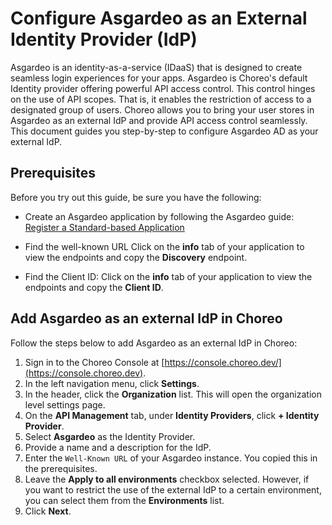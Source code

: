 # Configure Asgardeo as an External Identity Provider (IdP)

Asgardeo is an identity-as-a-service (IDaaS) that is designed to create seamless login experiences for your apps. Asgardeo is Choreo's default Identity provider offering powerful API access control. This control hinges on the use of API scopes. That is, it enables the restriction of access to a designated group of users. Choreo allows you to bring your user stores in Asgardeo as an external IdP and provide API access control seamlessly. This document guides you step-by-step to configure Asgardeo AD as your external IdP.

## Prerequisites

Before you try out this guide, be sure you have the following:

- Create an Asgardeo application by following the Asgardeo guide: [Register a Standard-based Application](https://wso2.com/asgardeo/docs/guides/applications/register-standard-based-app/#register-an-application)

- Find the well-known URL
  Click on the **info** tab of your application to view the endpoints and copy the **Discovery** endpoint.

- Find the Client ID:
  Click on the **info** tab of your application to view the endpoints and copy the **Client ID**.

## Add Asgardeo as an external IdP in Choreo

Follow the steps below to add Asgardeo as an external IdP in Choreo:

1. Sign in to the Choreo Console at [https://console.choreo.dev/](https://console.choreo.dev).
2. In the left navigation menu, click **Settings**.
3. In the header, click the **Organization** list. This will open the organization level settings page. 
4. On the **API Management** tab, under **Identity Providers**, click **+ Identity Provider**.
5. Select  **Asgardeo** as the Identity Provider. 
6. Provide a name and a description for the IdP. 
7. Enter the `Well-Known URL` of your Asgardeo instance. You copied this in the prerequisites. 
8. Leave the **Apply to all environments** checkbox selected. However, if you want to restrict the use of the external IdP to a certain environment, you can select them from the **Environments** list.
9. Click **Next**.

